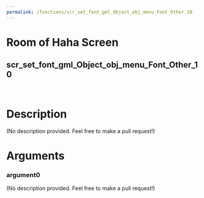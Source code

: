 ```yaml
---
permalink: /functions/scr_set_font_gml_Object_obj_menu_Font_Other_10
---
```

# Room of Haha Screen  
## scr_set_font_gml_Object_obj_menu_Font_Other_10  
&nbsp;  
# Description  
(No description provided. Feel free to make a pull request!) 
&nbsp;  
# Arguments
### argument0
(No description provided. Feel free to make a pull request!)
&nbsp;  


